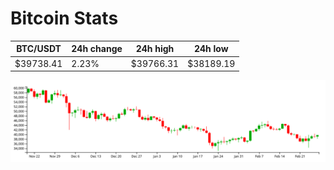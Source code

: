 # Bitcoin Stats

BTC/USDT|24h change|24h high|24h low|
|---|---|---|---|
|$39738.41|2.23%|$39766.31|$38189.19|

<img src="./chart.svg">
